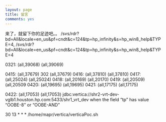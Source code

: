 ```yaml
---
layout: page
title: 留言
comments: yes
---
```


来了，就留下你的足迹吧。。
/svs/rdr?bd=All&locale=en_us&pf=cndt&c=124&tp=hp_infinity&s=hp_win8_help&TYPE=4,
/svs/rdr?bd=All&locale=en_us&pf=cndt&c=124&tp=hp_infinity&s=hp_win8_help&TYPE=4


0321:
(all,39068)
(all,39069)

0415:
(all,37679) 302
(all,37679)
0416:
(all,37810)
(all,37810)
0417:
(all,25024)
(all,25024)
0418:
(all,20169)
(all,20170)
0419:
(all,20509)
(all,20509
0420:
(all,19695)
(all,19695)
0421:
(all,17175)
(all,17175)

0422:
(all,17053)
(all,17053)
jdbc:vertica://shr2-vrt-dev-vglb1.houston.hp.com:5433/shr1_vrt_dev
when the field “tp” has value “OOBE-8” or “OOBE-AND”

30 13 * * * /home/mapr/vertica/verticaPoc.sh